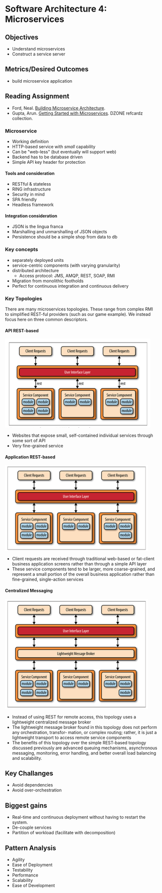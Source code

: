 # Software Architecture 4: Microservices

## Objectives

* Understand microservices
* Construct a service server

## Metrics/Desired Outcomes

* build microservice application

## Reading Assignment

* Ford, Neal. [Building Microservice Architecture](http://nealford.com/downloads/Building_Microservice_Architectures_Neal_Ford.pdf).
* Gupta, Arun. [Getting Started with Microservices](pdfs/microservices.pdf). DZONE refcardz collection.

### Microservice

* Working definition 
* HTTP-based service with *small* capability
* Can be "web-less" (but eventually will support web)
* Backend has to be database driven
* Simple API key header for protection

#### Tools and consideration

* RESTful & stateless
* RING infrastructure
* Security in mind
* SPA friendly
* Headless framework

#### Integration consideration

* JSON is the lingua franca
* Marshalling and unmarshalling of JSON objects
* Persistence should be a simple shop from data to db

### Key concepts

* separately deployed units
* service-centric components (with varying granularity)
* distributed architecture
  * Access protocol: JMS, AMQP, REST, SOAP, RMI
* Migration from monolithic footholds
* Perfect for continuous integration and continuous delivery

### Key Topologies

There are many microservices topologies.  These range from complex RMI to simplified REST-ful providers (such as our game example).  We instead focus here on three common descriptors.

#### API REST-based 

![API REST-based topology](images/api-rest-topology.png)

* Websites that expose small, self-contained individual services through some sort of API
* Very fine-grained service

#### Application REST-based 

![Application REST-based topology](images/application-rest-topology.png)

* Client requests are received through traditional web-based or fat-client business application screens rather than through a simple API layer
* These service components tend to be larger, more coarse-grained, and represent a small portion of the overall business application rather than fine-grained, single-action services


#### Centralized Messaging

![Centralized messaging topology](images/centralized-messaging-topology.png)

* Instead of using REST for remote access, this topology uses a lightweight centralized message broker
* The lightweight message broker found in this topology does not perform any orchestration, transfor‐ mation, or complex routing; rather, it is just a lightweight transport to access remote service components
* The benefits of this topology over the simple REST-based topology discussed previously are advanced queuing mechanisms, asynchronous messaging, monitoring, error handling, and better overall load balancing and scalability.

## Key Challanges

* Avoid dependencies
* Avoid over-orchestration

## Biggest gains

* Real-time and continuous deployment without having to restart the system.  
* De-couple services 
* Partition of workload (facilitate with decomposition)

## Pattern Analysis

* Agility
* Ease of Deployment
* Testability
* Performance
* Scalability
* Ease of Development


